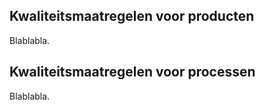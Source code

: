 ## Kwaliteitsmaatregelen voor producten

Blablabla.

## Kwaliteitsmaatregelen voor processen

Blablabla.
